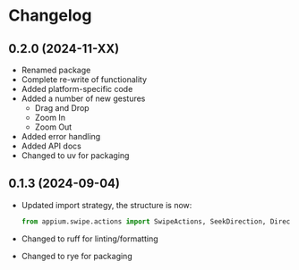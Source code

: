 # Changelog

## 0.2.0 (2024-11-XX)

- Renamed package
- Complete re-write of functionality
- Added platform-specific code
- Added a number of new gestures
  - Drag and Drop
  - Zoom In
  - Zoom Out
- Added error handling
- Added API docs
- Changed to uv for packaging

## 0.1.3 (2024-09-04)

- Updated import strategy, the structure is now:  

    ```python
    from appium.swipe.actions import SwipeActions, SeekDirection, Direction
    ```

- Changed to ruff for linting/formatting
- Changed to rye for packaging

